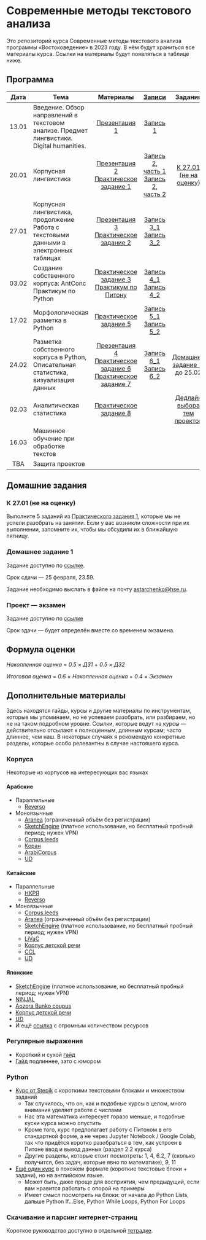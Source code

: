 # Современные методы текстового анализа

Это репозиторий курса Современные методы текстового анализа программы «Востоковедение» в 2023 году. В нём будут храниться все материалы курса. Ссылки на материалы будут появляться в таблице ниже.

## Программа

|  Дата 	|   Тема	|  Материалы 	|  [Записи](https://disk.yandex.ru/d/Q5mm6LB8XIyaTA) 	| Задания |
|:---:	|---	|:---:	|:---:	|:---:	|
|  13.01 	|  Введение. Обзор направлений в текстовом анализе. Предмет лингвистики. Digital humanities. 	|  [Презентация 1](https://docs.google.com/presentation/d/1H3sxAzftv7nBWHGl6W38ZDvdMa1OlyuegWdKeZerGBQ/edit?usp=sharing)  	|   [Запись 1](https://disk.yandex.ru/i/jYJ1lha1hibhZg) | |
|  20.01	|  Корпусная лингвистика 	|   [Презентация 2](https://docs.google.com/presentation/d/1jJO1AxRmG_fMwREB7AIMU45yghLkA-AqMl_IiWFr7x4/edit?usp=sharing)<br>[Практическое задание 1](https://github.com/alekseyst/text_analysis_2024/blob/main/Practical_1/Practical_1.md) 	|   [Запись 2, часть 1](https://disk.yandex.ru/i/-VZfBDPOpoVXUg)<br>[Запись 2, часть 2](https://disk.yandex.ru/i/Lx7v9LnJgAJLiw)	| [К 27.01 (не на оценку)](https://github.com/alekseyst/text_analysis_2024?tab=readme-ov-file#%D0%BA-2701-%D0%BD%D0%B5-%D0%BD%D0%B0-%D0%BE%D1%86%D0%B5%D0%BD%D0%BA%D1%83) |
|  27.01	|  Корпусная лингвистика, продолжение<br>Работа с текстовыми данными в электронных таблицах	|    [Презентация 3](https://docs.google.com/presentation/d/1buYH8s0aNHI2HwARIzUkRBVFHb2CEhhPFXpYxqG4G-o/edit?usp=sharing)<br>[Практическое задание 2](https://github.com/alekseyst/text_analysis_2024/blob/main/Practical_2/Practical_2.md)	| [Запись 3_1](https://disk.yandex.ru/i/N3yX4Ql91J7R6A)<br>[Запись 3_2](https://disk.yandex.ru/i/lE32KBQVSNQA4A) 	|  |
|  03.02	|  Создание собственного корпуса: AntConc<br>Практикум по Python	|   [Практическое задание 3](https://github.com/alekseyst/text_analysis_2024/blob/main/Practical_3/Practical_3.md)<br>[Практикум по Питону](https://github.com/alekseyst/text_analysis_2024/blob/main/Practical_4/Practical_4_Chto_umeet_Piton.ipynb) 	|   [Запись 4_1](https://disk.yandex.ru/i/Hl2_1INWgPdCLw)<br>[Запись 4_2](https://disk.yandex.ru/i/vmOsI-HLpk1mVA)	|  |
|   17.02	|  Морфологическая разметка в Python	|   [Практическое задание 5](https://github.com/alekseyst/text_analysis_2024/blob/main/Practical_5/Practical_5_Annotation.ipynb) 	|   	[Запись 5_1](https://disk.yandex.ru/i/7s7Z-4IcPaslGQ)<br>[Запись 5_2](https://disk.yandex.ru/i/aotXCmnhy-izKA) 	| |
|   24.02 |  Разметка собственного корпуса в Python, Описательная статистика, визуализация данных	|    [Презентация 4](https://docs.google.com/presentation/d/18EaX7elVRvsa2-NwBXkcdNQax1c0t2EpSmYXszTuFlQ/edit?usp=sharing)<br>[Практическое задание 6](https://github.com/alekseyst/text_analysis_2024/blob/main/Practical_6/Practical_6_CreatingCorpus.ipynb)<br>[Практическое задание 7](https://github.com/alekseyst/text_analysis_2024/blob/main/Practical_7/Practical_7_Visualization.ipynb)	|  [Запись 6_1](https://disk.yandex.ru/i/orZ_BESRD9ESOQ)<br>[Запись 6_2](https://disk.yandex.ru/i/tJmTh9MzRBlzcg) | [Домашнее задание 1](https://github.com/alekseyst/text_analysis_2024?tab=readme-ov-file#%D0%B4%D0%BE%D0%BC%D0%B0%D1%88%D0%BD%D0%B5%D0%B5-%D0%B7%D0%B0%D0%B4%D0%B0%D0%BD%D0%B8%D0%B5-1),<br>до 25.02 |
|  02.03 	|  Аналитическая статистика	|   [Практическое задание 8](https://github.com/alekseyst/text_analysis_2024/blob/main/Practical_8/Practical_8_StatInference.ipynb)	|   	| [Дедлайн выбора тем проектов](https://github.com/alekseyst/text_analysis_2024/blob/main/Tasks/Final_projects.md)  |
|  16.03 	|  Машинное обучение при обработке текстов	|   	|   	| |
|  TBA 	|  Защита проектов	|   	|   	| |

## Домашние задания

### К 27.01 (не на оценку)

Выполните 5 заданий из [Практического задания 1](https://github.com/alekseyst/text_analysis_2024/blob/main/Practical_1/Practical_1.md), которые мы не успели разобрать на занятии. Если у вас возникли сложности при их выполнении, запомните их, чтобы мы обсудили их в ближайшую пятницу.

### Домашнее задание 1

Задание доступно по [ссылке](https://raw.githubusercontent.com/alekseyst/text_analysis_2024/master/Tasks/HW_1.pdf).

Срок сдачи — 25 февраля, 23.59.

Задание необходимо выслать в файле на почту [astarchenko@hse.ru](mailto:astarchenko@hse.ru).

### Проект — экзамен

Задание доступно по [ссылке](https://github.com/alekseyst/text_analysis_2024/blob/main/Tasks/Final_projects.md)

Срок здачи — будет определён вместе со временем экзамена.

## Формула оценки

_Накопленная оценка_ = _0.5_ $\times$ _ДЗ1_ + _0.5_ $\times$ _ДЗ2_

_Итоговая оценка_ = _0.6_ $\times$ _Накопленная оценка_ + _0.4_ $\times$ _Экзамен_

## Дополнительные материалы

Здесь находятся гайды, курсы и другие материалы по инструментам, которые мы упоминаем, но не успеваем разобрать, или разбираем, но не на таком подробном уровне. Ссылки, которые ведут на курсы — действительно отсылают к полноценным, длинным курсам; часто длиннее, чем наш. В некоторых случаях я рекомендую конкретные разделы, которые особо релевантны в случае настояшего курса.

### Корпуса

Некоторые из корпусов на интересующих вас языках

#### Арабские

- Параллельные
    - [Reverso](https://context.reverso.net/%D0%BF%D0%B5%D1%80%D0%B5%D0%B2%D0%BE%D0%B4/%D0%B0%D1%80%D0%B0%D0%B1%D1%81%D0%BA%D0%B8%D0%B9-%D1%80%D1%83%D1%81%D1%81%D0%BA%D0%B8%D0%B9/)
- Моноязычные
    - [Aranea](http://aranea.juls.savba.sk/guest/run.cgi/first?corpname=AranArab_x&reload=1) (ограниченный объём без регистрации)
    - [SketchEngine](https://www.sketchengine.eu/corpora-and-languages/arabic-text-corpora/) (платное использование, но бесплатный пробный период; нужен VPN)
    - [Corpus.leeds](http://corpus.leeds.ac.uk/query-ar.html)
    - [Коран](https://corpus.quran.com/)
    - [ArabiCorpus](https://arabicorpus.byu.edu/index.php?register=TRUE)
    - [UD](https://universaldependencies.org/treebanks/ar_padt/index.html)

#### Китайские

- Параллельные
    - [НКРЯ](https://ruscorpora.ru/new/search-para.html?lang=zho)
    - [Reverso](https://context.reverso.net/translation/english-chinese/)
- Моноязычные
    - [Corpus.leeds](http://corpus.leeds.ac.uk/query-zh.html)
    - [Aranea](http://aranea.juls.savba.sk/guest/run.cgi/first?corpname=AranSini_x&reload=1) (ограниченный объём без регистрации)
    - [SketchEngine](https://www.sketchengine.eu/zhtenten-chinese-corpus/) (платное использование, но бесплатный пробный период; нужен VPN)
    - [LiVaC](http://www.livac.org/)
    - [Корпус детской речи](https://childes.talkbank.org/access/Chinese/)
    - [CCL](http://ccl.pku.edu.cn:8080/ccl_corpus/index.jsp)
    - [UD](https://universaldependencies.org/treebanks/zh_gsd/index.html)

#### Японские

- [SketchEngine](https://www.sketchengine.eu/corpora-and-languages/japanese-text-corpora/) (платное использование, но бесплатный пробный период; нужен VPN)
- [NINJAL](https://clrd.ninjal.ac.jp/en/corpus-list.html)
- [Aozora Bunko coupus](https://artflsrv04.uchicago.edu/philologic4.7/aozora/)
- [Корпус детской речи](https://childes.talkbank.org/access/Japanese/)
- [UD](https://universaldependencies.org/ja/index.html)
- И ещё [ссылка](http://www.jaist.ac.jp/project/NLP_Portal/doc/LR/lr-cat-e.html) с огромным количеством ресурсов

### Регулярные выражения

- Короткий и сухой [гайд](https://proglib.io/p/learn-regex)
- [Гайд](https://habr.com/ru/articles/545150/) подлиннее, зато с юмором

### Python

- [Курс от Stepik](https://stepik.org/course/58852/syllabus) с короткими текстовыми блоками и множеством заданий
    - Так случилось, что он, как и подобные курсы в целом, много внимания уделяет работе с числами
    - Нас эта математика интересует горазо меньше, и подобные куски курса можно опустить
    - Кроме того, курс предполагает работу с Питоном в его стандартной форме, а не через Jupyter Notebook / Google Colab, так что придётся коротко разобраться в тем, как устроен в Питоне ввод и вывод данных (раздел 2.2 курса)
    - Другие разделы, которые стоит посмотреть: 1, 4, 6.2, 7 (сколько получится, без задач, которые явно по математике), 9, 11
- [Ещё один курс](https://www.w3schools.com/python/default.asp) в похожем формате (короткие текстовые блоки + задачи), но на английском языке. 
    - Может быть, даже проще для восприятия, чем предыдущий, если вам нравится работать с опорой на примеры
    - Имеет смысл посмотреть на блоки: от начала до Python Lists, дальше Python If...Else, Python While Loops, Python For Loops

### Скачивание и парсинг интернет-страниц

Короткое руководство доступно в отдельной [тетрадке](https://github.com/alekseyst/text_analysis_2024/blob/main/Additional/Practical_add_InternetParsing.ipynb).

